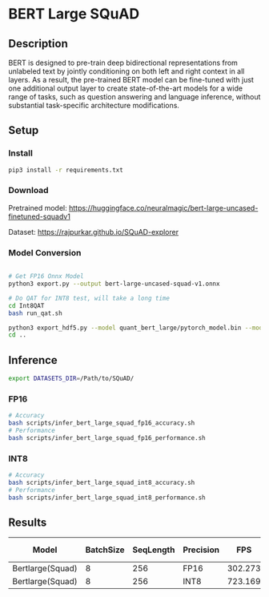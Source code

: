 # BERT Large SQuAD

## Description

BERT is designed to pre-train deep bidirectional representations from unlabeled text by jointly conditioning on both left and right context in all layers. As a result, the pre-trained BERT model can be fine-tuned with just one additional output layer to create state-of-the-art models for a wide range of tasks, such as question answering and language inference, without substantial task-specific architecture modifications.

## Setup

### Install

```bash
pip3 install -r requirements.txt
```

### Download

Pretrained model: <https://huggingface.co/neuralmagic/bert-large-uncased-finetuned-squadv1>

Dataset: <https://rajpurkar.github.io/SQuAD-explorer>

### Model Conversion

```bash

# Get FP16 Onnx Model
python3 export.py --output bert-large-uncased-squad-v1.onnx

# Do QAT for INT8 test, will take a long time  
cd Int8QAT
bash run_qat.sh

python3 export_hdf5.py --model quant_bert_large/pytorch_model.bin --model_name large
cd ..

```

## Inference

```bash
export DATASETS_DIR=/Path/to/SQuAD/
```

### FP16

```bash
# Accuracy
bash scripts/infer_bert_large_squad_fp16_accuracy.sh
# Performance
bash scripts/infer_bert_large_squad_fp16_performance.sh
```

### INT8

```bash
# Accuracy
bash scripts/infer_bert_large_squad_int8_accuracy.sh
# Performance
bash scripts/infer_bert_large_squad_int8_performance.sh
```

## Results

Model            |BatchSize  |SeqLength |Precision |FPS       | F1 Score
-----------------|-----------|----------|----------|----------|--------
Bertlarge(Squad) |    8      |   256    |   FP16   | 302.273  | 91.102
Bertlarge(Squad) |    8      |   256    |   INT8   | 723.169  | 89.899

